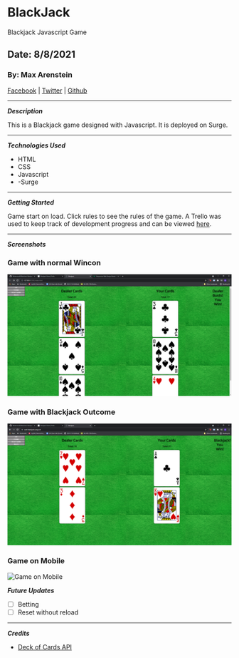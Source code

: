 # BlackJack

Blackjack Javascript Game

## Date: 8/8/2021

### By: Max Arenstein

[Facebook](https://www.facebook.com/max.arenstein/) | [Twitter](https://twitter.com/MisterMindX) | [Github](https://github.com/MistermindX)

---

**_Description_**

This is a Blackjack game designed with Javascript. It is deployed on Surge.

---

**_Technologies Used_**

- HTML
- CSS
- Javascript
- -Surge

---

**_Getting Started_**

Game start on load. Click rules to see the rules of the game.
A Trello was used to keep track of development progress and can be viewed [here](https://trello.com/b/N5eI33rH/blackjack-game).

---

**_Screenshots_**

### Game with normal Wincon

![Normal Wincon](images/desktopWin.png)

### Game with Blackjack Outcome

![Blackjack Wincon](images/blackjackWincon.png)

### Game on Mobile

![Game on Mobile](images/mobileGame.png)

**_Future Updates_**

- [ ] Betting
- [ ] Reset without reload

---

**_Credits_**

- [Deck of Cards API](https://deckofcardsapi.com/)
